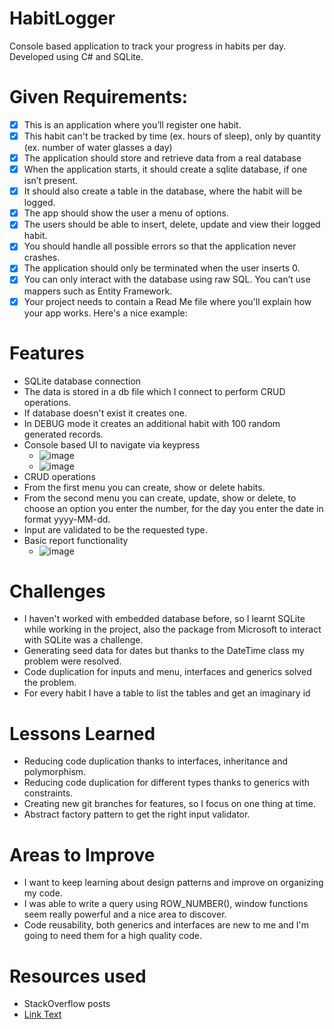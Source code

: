# HabitLogger
Console based application to track your progress in habits per day. Developed using C# and SQLite.
# Given Requirements:
- [x] This is an application where you’ll register one habit.
- [x] This habit can't be tracked by time (ex. hours of sleep), only by quantity (ex. number of water glasses a day)
- [x] The application should store and retrieve data from a real database
- [x] When the application starts, it should create a sqlite database, if one isn’t present.
- [x] It should also create a table in the database, where the habit will be logged.
- [x] The app should show the user a menu of options.
- [x] The users should be able to insert, delete, update and view their logged habit.
- [x] You should handle all possible errors so that the application never crashes.
- [x] The application should only be terminated when the user inserts 0.
- [x] You can only interact with the database using raw SQL. You can’t use mappers such as Entity Framework.
- [x] Your project needs to contain a Read Me file where you'll explain how your app works. Here's a nice example:
# Features
- SQLite database connection
 - The data is stored in a db file which I connect to perform CRUD operations.
 - If database doesn't exist it creates one.
 - In DEBUG mode it creates an additional habit with 100 random generated records.
- Console based UI to navigate via keypress
   - ![image](https://github.com/user-attachments/assets/66f57057-f657-4f26-bac7-17382c6b9f7e)
   - ![image](https://github.com/user-attachments/assets/5b91c9b2-b386-4132-83ab-a6158b73f1b2)
- CRUD operations
 - From the first menu you can create, show or delete habits.
 - From the second menu you can create, update, show or delete, to choose an option you enter the number, for the day you enter the date in format yyyy-MM-dd.
 - Input are validated to be the requested type.
- Basic report functionality
  - ![image](https://github.com/user-attachments/assets/beb5f72b-3c3c-44b3-ad07-5d04e1c7e785)
# Challenges
 - I haven't worked with embedded database before, so I learnt SQLite while working in the project, also the package from Microsoft to interact with SQLite was a challenge.
 - Generating seed data for dates but thanks to the DateTime class my problem were resolved.
 - Code duplication for inputs and menu, interfaces and generics solved the problem.
 - For every habit I have a table to list the tables and get an imaginary id 
# Lessons Learned
- Reducing code duplication thanks to interfaces, inheritance and polymorphism.
- Reducing code duplication for different types thanks to generics with constraints.
- Creating new git branches for features, so I focus on one thing at time.
- Abstract factory pattern to get the right input validator.
# Areas to Improve
- I want to keep learning about design patterns and improve on organizing my code.
- I was able to write a query using ROW_NUMBER(), window functions seem really powerful and a nice area to discover.
- Code reusability, both generics and interfaces are new to me and I'm going to need them for a high quality code.
 #  Resources used
 - StackOverflow posts
 - [Link Text](https://learn.microsoft.com/en-us/dotnet/standard/data/sqlite/?tabs=net-cli "Optional Title")
  
